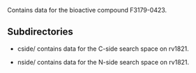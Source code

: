 Contains data for the bioactive compound F3179-0423.

## Subdirectories

- cside/ contains data for the C-side search space on rv1821.

- nside/ contains data for the N-side search space on rv1821.

